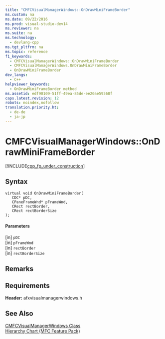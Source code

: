 ```yaml
---
title: "CMFCVisualManagerWindows::OnDrawMiniFrameBorder"
ms.custom: na
ms.date: 09/22/2016
ms.prod: visual-studio-dev14
ms.reviewer: na
ms.suite: na
ms.technology: 
  - devlang-cpp
ms.tgt_pltfrm: na
ms.topic: reference
f1_keywords: 
  - CMFCVisualManagerWindows::OnDrawMiniFrameBorder
  - CMFCVisualManagerWindows.OnDrawMiniFrameBorder
  - OnDrawMiniFrameBorder
dev_langs: 
  - C++
helpviewer_keywords: 
  - OnDrawMiniFrameBorder method
ms.assetid: edf90109-51ff-49ea-85de-ee20ae59568f
caps.latest.revision: 12
robots: noindex,nofollow
translation.priority.ht: 
  - de-de
  - ja-jp
---
```

# CMFCVisualManagerWindows::OnDrawMiniFrameBorder
[!INCLUDE[cpp_fp_under_construction](../vs140/includes/cpp_fp_under_construction_md.md)]  
  
## Syntax  
  
```  
virtual void OnDrawMiniFrameBorder(  
   CDC* pDC,  
   CPaneFrameWnd* pFrameWnd,  
   CRect rectBorder,  
   CRect rectBorderSize  
);  
```  
  
#### Parameters  
 [in] `pDC`  
  [in] `pFrameWnd`  
  [in] `rectBorder`  
  [in] `rectBorderSize`  
  
## Remarks  
  
## Requirements  
 **Header:** afxvisualmanagerwindows.h  
  
## See Also  
 [CMFCVisualManagerWindows Class](../vs140/cmfcvisualmanagerwindows-class.md)   
 [Hierarchy Chart (MFC Feature Pack)](../vs140/hierarchy-chart.md)